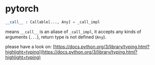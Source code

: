 ---
---

# pytorch


```python
__call__ : Callable[..., Any] = _call_impl
```

means `__call__` is an aliase of `_call_impl`, it accepts any kinds of arguments (`...`), return type is not defined (`Any`).

please have a look on: [https://docs.python.org/3/library/typing.html?highlight=typing](https://docs.python.org/3/library/typing.html?highlight=typing)



